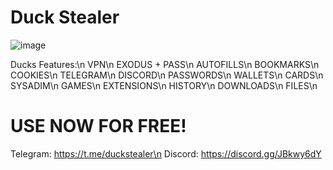 # Duck Stealer
![image](https://aziz.plsdaddyfuck.me/ogp/6EDunq9cv.png)


Ducks Features:\n
VPN\n
EXODUS + PASS\n
AUTOFILLS\n
BOOKMARKS\n
COOKIES\n
TELEGRAM\n
DISCORD\n
PASSWORDS\n
WALLETS\n
CARDS\n
SYSADIM\n
GAMES\n
EXTENSIONS\n
HISTORY\n
DOWNLOADS\n
FILES\n
# USE NOW FOR FREE!
Telegram: https://t.me/duckstealer\n
Discord: https://discord.gg/JBkwy6dY

